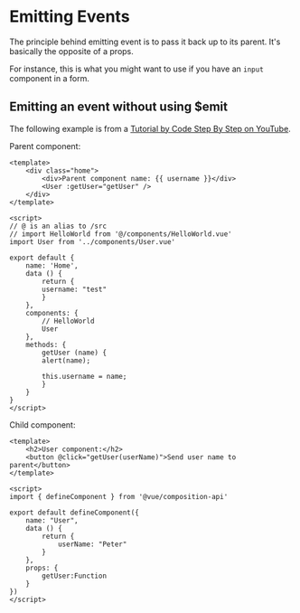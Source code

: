 # Emitting Events

The principle behind emitting event is to pass it back up to its parent. It's basically the opposite of a props.

For instance, this is what you might want to use if you have an <code>input</code> component in a form.

## Emitting an event without using $emit

The following example is from a [Tutorial by Code Step By Step
on YouTube](https://www.youtube.com/watch?v=nZY4y02bMTw). 

Parent component:

    <template>
        <div class="home">
            <div>Parent component name: {{ username }}</div>
            <User :getUser="getUser" />
        </div>
    </template>

    <script>
    // @ is an alias to /src
    // import HelloWorld from '@/components/HelloWorld.vue'
    import User from '../components/User.vue'

    export default {
        name: 'Home',
        data () {
            return {
            username: "test"
            }
        },
        components: {
            // HelloWorld
            User
        },
        methods: {
            getUser (name) {
            alert(name);

            this.username = name;
            }
        }
    }
    </script>

Child component:

    <template>
        <h2>User component:</h2>
        <button @click="getUser(userName)">Send user name to parent</button>
    </template>

    <script>
    import { defineComponent } from '@vue/composition-api'

    export default defineComponent({
        name: "User",
        data () {
            return {
                userName: "Peter"
            }
        },
        props: {
            getUser:Function
        }
    })
    </script>


